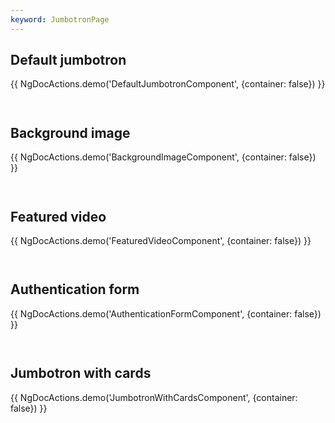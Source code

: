 ```yaml
---
keyword: JumbotronPage
---
```


## Default jumbotron

{{ NgDocActions.demo('DefaultJumbotronComponent', {container: false}) }}

```angular-html file="./default-jumbotron/default-jumbotron.component.html" group="DefaultJumbotronComponent" name="html"

```

```angular-ts file="./default-jumbotron/default-jumbotron.component.ts" group="DefaultJumbotronComponent" name="typescript"

```

## Background image

{{ NgDocActions.demo('BackgroundImageComponent', {container: false}) }}

```angular-html file="./background-image/background-image.component.html" group="BackgroundImageComponent" name="html"

```

```angular-ts file="./background-image/background-image.component.ts" group="BackgroundImageComponent" name="typescript"

```

## Featured video

{{ NgDocActions.demo('FeaturedVideoComponent', {container: false}) }}

```angular-html file="./featured-video/featured-video.component.html" group="FeaturedVideoComponent" name="html"

```

```angular-ts file="./featured-video/featured-video.component.ts" group="FeaturedVideoComponent" name="typescript"

```

## Authentication form

{{ NgDocActions.demo('AuthenticationFormComponent', {container: false}) }}

```angular-html file="./authentication-form/authentication-form.component.html" group="AuthenticationFormComponent" name="html"

```

```angular-ts file="./authentication-form/authentication-form.component.ts" group="AuthenticationFormComponent" name="typescript"

```

<!-- ## Gradient background
{{ NgDocActions.demo('GradientBackgroundComponent', {container: false}) }}


```angular-html file="./gradient-background/gradient-background.component.html" group="GradientBackgroundComponent" name="html"

```

```angular-ts file="./gradient-background/gradient-background.component.ts" group="GradientBackgroundComponent" name="typescript"

```` -->

## Jumbotron with cards

{{ NgDocActions.demo('JumbotronWithCardsComponent', {container: false}) }}

```angular-html file="./jumbotron-with-cards/jumbotron-with-cards.component.html" group="JumbotronWithCardsComponent" name="html"

```

```angular-ts file="./jumbotron-with-cards/jumbotron-with-cards.component.ts" group="JumbotronWithCardsComponent" name="typescript"

```
